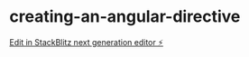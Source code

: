 # creating-an-angular-directive

[Edit in StackBlitz next generation editor ⚡️](https://stackblitz.com/~/github.com/coryrylan/creating-an-angular-directive)